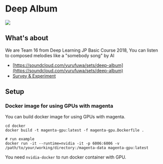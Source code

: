 # Deep Album

![](https://i1.sndcdn.com/artworks-000512079066-m9zut3-t500x500.jpg)

## What's about

We are Team 16 from Deep Learning JP Basic Course 2018,
You can listen to composed melodies like a "somebody song" by AI

* [https://soundcloud.com/yurufuwa/sets/deep-album](https://soundcloud.com/yurufuwa/sets/deep-album)
* [Survey & Experiment](https://github.com/dlb2018-team16/NeuralStyleTransfer/issues/1)

## Setup 

### Docker image for using GPUs with magenta
You can build docker image for using GPUs with magenta.

```
cd docker
docker build -t magenta-gpu:latest -f magenta-gpu.Dockerfile .

# run example
docker run -it --runtime=nvidia -it -p 6006:6006 -v /path/to/your/working/directory:/magenta-data magenta-gpu:latest
```
You need `nvidia-docker` to run docker container with GPU.


